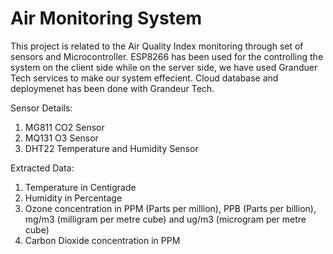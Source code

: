# Air Monitoring System
This project is related to the Air Quality Index monitoring through set of sensors and Microcontroller. 
ESP8266 has been used for the controlling the system on the client side while on the server side, we have used Granduer Tech services
to make our system effecient. Cloud database and deploymenet has been done with Grandeur Tech.

Sensor Details:
1. MG811 CO2 Sensor 
2. MQ131 O3 Sensor
3. DHT22 Temperature and Humidity Sensor

Extracted Data:
1. Temperature in Centigrade
2. Humidity in Percentage
3. Ozone concentration in PPM (Parts per million), PPB (Parts per billion), mg/m3 (milligram per metre cube) and ug/m3 (microgram per metre cube)
4. Carbon Dioxide concentration in PPM
